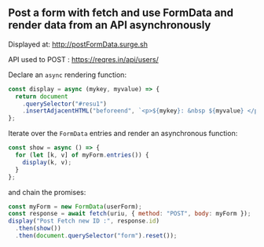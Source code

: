 ## Post a form with fetch and use FormData and render data from an API asynchronously

Displayed at: <http://postFormData.surge.sh>

API used to POST : <https://reqres.in/api/users/>

Declare an `async` rendering function:

```javascript
const display = async (mykey, myvalue) => {
  return document
    .querySelector("#resu1")
    .insertAdjacentHTML("beforeend", `<p>${mykey}: &nbsp ${myvalue} </p> <br>`);
};
```

Iterate over the `FormData` entries and render an asynchronous function:

```javascript
const show = async () => {
  for (let [k, v] of myForm.entries()) {
    display(k, v);
  }
};
```

and chain the promises:

```javascript
const myForm = new FormData(userForm);
const response = await fetch(uriu, { method: "POST", body: myForm });
display("Post Fetch new ID :", response.id)
  .then(show())
  .then(document.querySelector("form").reset());
```
